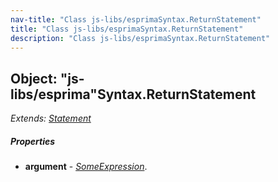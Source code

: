 ```yaml
---
nav-title: "Class js-libs/esprimaSyntax.ReturnStatement"
title: "Class js-libs/esprimaSyntax.ReturnStatement"
description: "Class js-libs/esprimaSyntax.ReturnStatement"
---
```

## Object: "js-libs/esprima"Syntax.ReturnStatement  
_Extends:_ [_Statement_](../../../js-libs/esprima/Syntax/Statement.md)

##### Properties
 - **argument** - [_SomeExpression_](../../../js-libs/esprima/Syntax/SomeExpression.md).